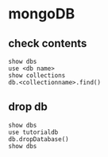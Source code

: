 # mongoDB

## check contents
```
show dbs
use <db name>
show collections
db.<collectionname>.find()
```

## drop db
```
show dbs
use tutorialdb
db.dropDatabase()
show dbs
